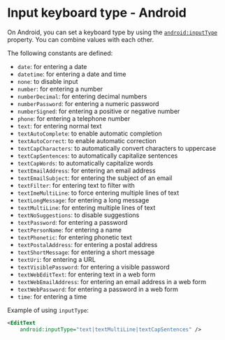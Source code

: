 # Input keyboard type - Android

On Android, you can set a keyboard type by using the [`android:inputType`](https://developer.android.com/reference/android/widget/TextView.html#attr_android:inputType) property. You can combine values with each other.

The following constants are defined:

- `date`: for entering a date
- `datetime`: for entering a date and time
- `none`: to disable input
- `number`: for entering a number
- `numberDecimal`: for entering decimal numbers
- `numberPassword`: for entering a numeric password
- `numberSigned`: for entering a positive or negative number
- `phone`: for entering a telephone number
- `text`: for entering normal text
- `textAutoComplete`: to enable automatic completion
- `textAutoCorrect`: to enable automatic correction
- `textCapCharacters`: to automatically convert characters to uppercase
- `textCapSentences`: to automatically capitalize sentences
- `textCapWords`: to automatically capitalize words
- `textEmailAddress`: for entering an email address
- `textEmailSubject`: for entering the subject of an email
- `textFilter`: for entering text to filter with
- `textImeMultiLine`: to force entering multiple lines of text
- `textLongMessage`: for entering a long message
- `textMultiLine`: for entering multiple lines of text
- `textNoSuggestions`: to disable suggestions
- `textPassword`: for entering a password
- `textPersonName`: for entering a name
- `textPhonetic`: for entering phonetic text
- `textPostalAddress`: for entering a postal address
- `textShortMessage`: for entering a short message
- `textUri`: for entering a URL
- `textVisiblePassword`: for entering a visible password
- `textWebEditText`: for entering text in a web form
- `textWebEmailAddress`: for entering an email address in a web form
- `textWebPassword`: for entering a password in a web form
- `time`: for entering a time

Example of using `inputType`:

```xml
<EditText
    android:inputType="text|textMultiLine|textCapSentences" />
```
